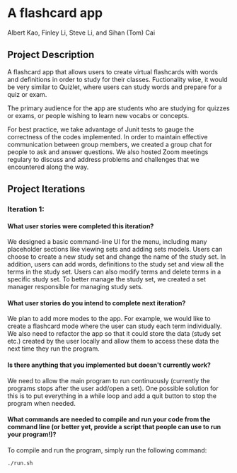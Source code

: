 # A flashcard app
<!-- Team Member -->
Albert Kao, Finley Li, Steve Li, and Sihan (Tom) Cai


<!-- ABOUT THE PROJECT -->
## Project Description
A flashcard app that allows users to create virtual flashcards with words and definitions in order to study for their classes. Fuctionality wise, it would be very similar to Quizlet, where users can study words and prepare for a quiz or exam.

The primary audience for the app are students who are studying for quizzes or exams, or people wishing to learn new vocabs or concepts. 

For best practice, we take advantage of Junit tests to gauge the correctness of the codes implemented. In order to maintain effective communication between group members, we created a group chat for people to ask and answer questions. We also hosted Zoom meetings regulary to discuss and address problems and challenges that we encountered along the way. 



<!-- Project Iterations -->
## Project Iterations
### Iteration 1:
#### What user stories were completed this iteration?

We designed a basic command-line UI for the menu, including many placeholder sections like viewing sets and adding sets models. Users can choose to create a new study set and change the name of the study set. In addition, users can add words, definitions to the study set and view all the terms in the study set. Users can also modify terms and delete terms in a specific study set. To better manage the study set, we created a set manager responsible for managing study sets.

#### What user stories do you intend to complete next iteration?
We plan to add more modes to the app. For example, we would like to create a flashcard mode where the user can study each term individually. We also need to refactor the app so that it could store the data (study set etc.) created by the user locally and allow them to access these data the next time they run the program.  

#### Is there anything that you implemented but doesn't currently work?
We need to allow the main program to run continuously (currently the programs stops after the user add/open a set). One possible solution for this is to put everything in a while loop and add a quit button to stop the program when needed.

#### What commands are needed to compile and run your code from the command line (or better yet, provide a script that people can use to run your program!)?
To compile and run the program, simply run the following command: 
```
./run.sh 
``` 













